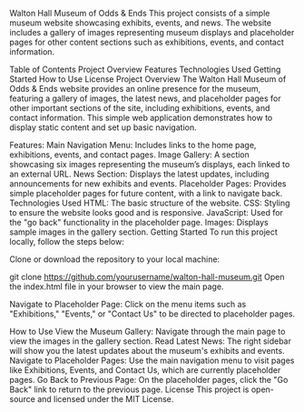 Walton Hall Museum of Odds & Ends
This project consists of a simple museum website showcasing exhibits, events, and news. The website includes a gallery of images representing museum displays and placeholder pages for other content sections such as exhibitions, events, and contact information.

Table of Contents
Project Overview
Features
Technologies Used
Getting Started
How to Use
License
Project Overview
The Walton Hall Museum of Odds & Ends website provides an online presence for the museum, featuring a gallery of images, the latest news, and placeholder pages for other important sections of the site, including exhibitions, events, and contact information. This simple web application demonstrates how to display static content and set up basic navigation.

Features:
Main Navigation Menu: Includes links to the home page, exhibitions, events, and contact pages.
Image Gallery: A section showcasing six images representing the museum’s displays, each linked to an external URL.
News Section: Displays the latest updates, including announcements for new exhibits and events.
Placeholder Pages: Provides simple placeholder pages for future content, with a link to navigate back.
Technologies Used
HTML: The basic structure of the website.
CSS: Styling to ensure the website looks good and is responsive.
JavaScript: Used for the "go back" functionality in the placeholder page.
Images: Displays sample images in the gallery section.
Getting Started
To run this project locally, follow the steps below:

Clone or download the repository to your local machine:

git clone https://github.com/yourusername/walton-hall-museum.git
Open the index.html file in your browser to view the main page.

Navigate to Placeholder Page: Click on the menu items such as "Exhibitions," "Events," or "Contact Us" to be directed to placeholder pages.

How to Use
View the Museum Gallery: Navigate through the main page to view the images in the gallery section.
Read Latest News: The right sidebar will show you the latest updates about the museum's exhibits and events.
Navigate to Placeholder Pages: Use the main navigation menu to visit pages like Exhibitions, Events, and Contact Us, which are currently placeholder pages.
Go Back to Previous Page: On the placeholder pages, click the "Go Back" link to return to the previous page.
License
This project is open-source and licensed under the MIT License.

